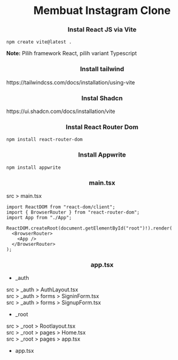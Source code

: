 <h1 align="center">Membuat Instagram Clone</h1>

<h3 align="center">Instal React JS via Vite</h3>  

```
npm create vite@latest .
```
**Note:** Pilih framework React, pilih variant Typescript

<h3 align="center">Install tailwind</h3>
https://tailwindcss.com/docs/installation/using-vite

<h3 align="center">Instal Shadcn</h3>
https://ui.shadcn.com/docs/installation/vite

<h3 align="center">Instal React Router Dom</h3>

```
npm install react-router-dom
```

<h3 align="center">Install Appwrite</h3>

```
npm install appwrite
```

<h3 align="center">main.tsx</h3>
src > main.tsx

```
import ReactDOM from "react-dom/client";
import { BrowserRouter } from "react-router-dom";
import App from "./App";

ReactDOM.createRoot(document.getElementById("root")!).render(
  <BrowserRouter>
    <App />
  </BrowserRouter>
);
```

<h3 align="center">app.tsx</h3>

- _auth

src > _auth > AuthLayout.tsx  
src > _auth > forms > SigninForm.tsx  
src > _auth > forms > SignupForm.tsx  
- _root

src > _root > Rootlayout.tsx  
src > _root > pages > Home.tsx  
src > _root > pages > app.tsx  
- app.tsx
